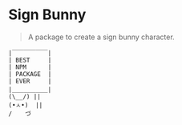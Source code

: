 # Sign Bunny
> A package to create a sign bunny character.

    |￣￣￣￣￣￣|
    | BEST     |
    | NPM      |
    | PACKAGE  |
    | EVER     |
    |＿＿＿＿＿＿|
    (\__/) ||
    (•ㅅ•)  ||
    / 　 づ
